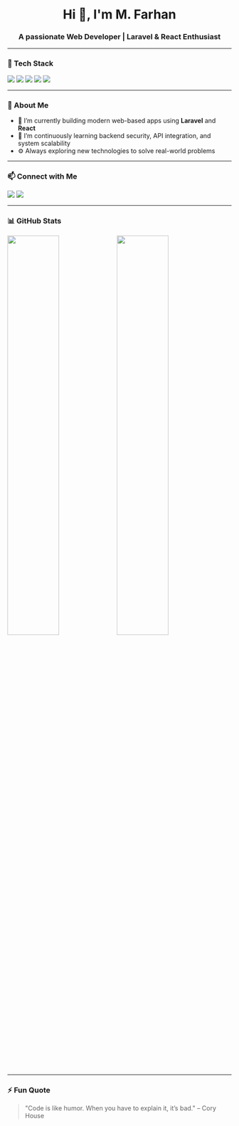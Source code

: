 <h1 align="center">Hi 👋, I'm M. Farhan</h1>
<h3 align="center">A passionate Web Developer | Laravel & React Enthusiast</h3>

---

### 🧰 Tech Stack
<p align="left">
  <img src="https://img.shields.io/badge/Laravel-F72C1F?style=for-the-badge&logo=laravel&logoColor=white" />
  <img src="https://img.shields.io/badge/React-20232A?style=for-the-badge&logo=react&logoColor=61DAFB" />
  <img src="https://img.shields.io/badge/MySQL-00758F?style=for-the-badge&logo=mysql&logoColor=white" />
  <img src="https://img.shields.io/badge/TailwindCSS-38B2AC?style=for-the-badge&logo=tailwind-css&logoColor=white" />
  <img src="https://img.shields.io/badge/PHP-777BB4?style=for-the-badge&logo=php&logoColor=white" />
</p>

---

### 🚀 About Me
- 🔭 I’m currently building modern web-based apps using **Laravel** and **React**
- 🌱 I’m continuously learning backend security, API integration, and system scalability
- ⚙️ Always exploring new technologies to solve real-world problems

---

### 📫 Connect with Me
<p>
  <a href="mailto:mf80752@gmail.com"><img src="https://img.shields.io/badge/Email-D14836?style=for-the-badge&logo=gmail&logoColor=white"/></a>
  <a href="https://www.linkedin.com/in/m-farhan-id/"><img src="https://img.shields.io/badge/LinkedIn-0077B5?style=for-the-badge&logo=linkedin&logoColor=white"/></a>
</p>

---

### 📊 GitHub Stats
<p align="left">
  <img src="https://github-readme-stats.vercel.app/api?9090ID=9090ID&show_icons=true&theme=radical" width="48%" />
  <img src="https://github-readme-stats.vercel.app/api/top-langs/?username=yourusername&layout=compact&theme=radical" width="48%" />
</p>

---

### ⚡ Fun Quote
> "Code is like humor. When you have to explain it, it’s bad." – Cory House
